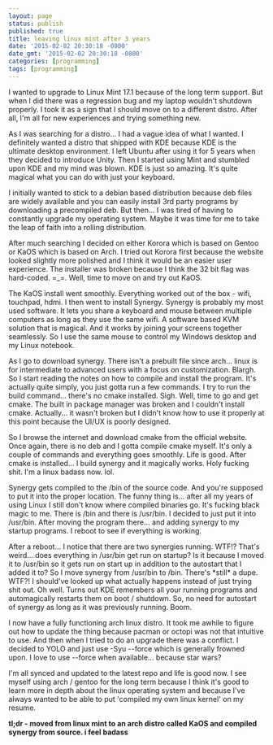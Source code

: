 ```yaml
---
layout: page
status: publish
published: true
title: leaving linux mint after 3 years
date: '2015-02-02 20:30:18 -0800'
date_gmt: '2015-02-02 20:30:18 -0800'
categories: [programming]
tags: [programming]
---
```

<p>I wanted to upgrade to Linux Mint 17.1 because of the long term support. But when I did there was a regression bug and my laptop wouldn't shutdown properly. I took it as a sign that I should move on to a different distro. After all, I'm all for new experiences and trying something new.</p>
<p>As I was searching for a distro... I had a vague idea of what I wanted. I definitely wanted a distro that shipped with KDE because KDE is the ultimate desktop environment. I left Ubuntu after using it for 5 years when they decided to introduce Unity. Then I started using Mint and stumbled upon KDE and my mind was blown. KDE is just so amazing. It's quite magical what you can do with just your keyboard.</p>
<p>I initially wanted to stick to a debian based distribution because deb files are widely available and you can easily install 3rd party programs by downloading a precompiled deb. But then... I was tired of having to constantly upgrade my operating system. Maybe it was time for me to take the leap of faith into a rolling distribution.</p>
<p>After much searching I decided on either Korora which is based on Gentoo or KaOS which is based on Arch. I tried out Korora first because the website looked slightly more polished and I think it would be an easier user experience. The installer was broken because I think the 32 bit flag was hard-coded. =_=. Well, time to move on and try out KaOS.</p>
<p>The KaOS install went smoothly. Everything worked out of the box - wifi, touchpad, hdmi. I then went to install Synergy. Synergy is probably my most used software. It lets you share a keyboard and mouse between multiple computers as long as they use the same wifi. A software based KVM solution that is magical. And it works by joining your screens together seamlessly. So I use the same mouse to control my Windows desktop and my Linux notebook.</p>
<p>As I go to download synergy. There isn't a prebuilt file since arch... linux is for intermediate to advanced users with a focus on customization. Blargh. So I start reading the notes on how to compile and install the program. It's actually quite simply, you just gotta run a few commands. I try to run the build command... there's no cmake installed. Sigh. Well, time to go and get cmake. The built in package manager was broken and I couldn't install cmake. Actually... it wasn't broken but I didn't know how to use it properly at this point because the UI&#47;UX is poorly designed.</p>
<p>So I browse the internet and download cmake from the official website. Once again, there is no deb and I gotta compile cmake myself. It's only a couple of commands and everything goes smoothly. Life is good. After cmake is installed... I build synergy and it magically works. Holy fucking shit. I'm a linux badass now. lol.</p>
<p>Synergy gets compiled to the &#47;bin of the source code. And you're supposed to put it into the proper location. The funny thing is... after all my years of using Linux I still don't know where compiled binaries go. It's fucking black magic to me. There is &#47;bin and there is &#47;usr&#47;bin. I decided to just put it into &#47;usr&#47;bin. After moving the program there... and adding synergy to my startup programs. I reboot to see if everything is working.</p>
<p>After a reboot... I notice that there are two synergies running. WTF!? That's weird... does everything in &#47;usr&#47;bin get run on startup? Is it because I moved it to &#47;usr&#47;bin so it gets run on start up in addition to the autostart that I added it to? So I move synergy from &#47;usr&#47;bin to &#47;bin. There's *still* a dupe. WTF?! I should've looked up what actually happens instead of just trying shit out. Oh well. Turns out KDE remembers all your running programs and automagically restarts them on boot &#47; shutdown. So, no need for autostart of synergy as long as it was previously running. Boom.</p>
<p>I now have a fully functioning arch linux distro. It took me awhile to figure out how to update the thing because pacman or octopi was not that intuitive to use. And then when I tried to do an upgrade there was a conflict. I decided to YOLO and just use -Syu --force which is generally frowned upon. I love to use --force when available... because star wars?</p>
<p>I'm all synced and updated to the latest repo and life is good now. I see myself using arch &#47; gentoo for the long term because I think it's good to learn more in depth about the linux operating system and because I've always wanted to be able to put 'compiled my own linux kernel' on my resume.</p>
<p><strong>tl;dr - moved from linux mint to an arch distro called KaOS and compiled synergy from source. i feel badass</strong></p>
